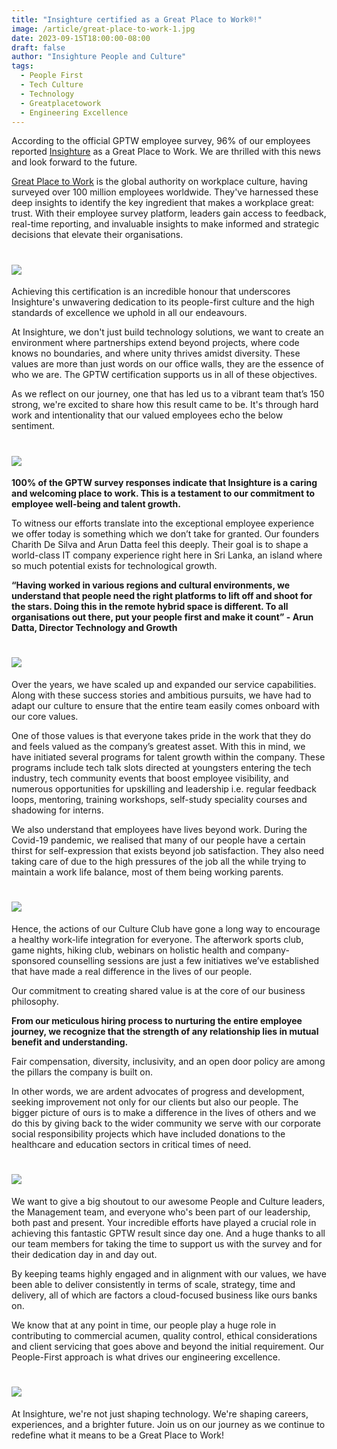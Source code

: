 ```yaml
---
title: "Insighture certified as a Great Place to Work®!"
image: /article/great-place-to-work-1.jpg
date: 2023-09-15T18:00:00-08:00
draft: false
author: "Insighture People and Culture"
tags:
  - People First
  - Tech Culture
  - Technology
  - Greatplacetowork
  - Engineering Excellence
---
```


According to the official GPTW employee survey, 96% of our employees reported [Insighture](https://www.insighture.com/) as a Great Place to Work. We are thrilled with this news and look forward to the future. 

[Great Place to Work](https://www.greatplacetowork.com) is the global authority on workplace culture, having surveyed over 100 million employees worldwide. They've harnessed these deep insights to identify the key ingredient that makes a workplace great: trust. With their employee survey platform, leaders gain access to feedback, real-time reporting, and invaluable insights to make informed and strategic decisions that elevate their organisations.

# ![](/article/great-place-to-work-2.png)

Achieving this certification is an incredible honour that underscores Insighture's unwavering dedication to its people-first culture and the high standards of excellence we uphold in all our endeavours.

At Insighture, we don't just build technology solutions, we want to create an environment where partnerships extend beyond projects, where code knows no boundaries, and where unity thrives amidst diversity. These values are more than just words on our office walls, they are the essence of who we are. The GPTW certification supports us in all of these objectives. 

As we reflect on our journey, one that has led us to a vibrant team that’s 150 strong, we're excited to share how this result came to be. It's through hard work and intentionality that our valued employees echo the below sentiment. 

# ![](/article/great-place-to-work-3.png)

__100% of the GPTW survey responses indicate that Insighture is a caring and welcoming place to work. This is a testament to our commitment to employee well-being and talent growth.__

To witness our efforts translate into the exceptional employee experience we offer today is something which we don’t take for granted. Our founders Charith De Silva and Arun Datta feel this deeply. Their goal is to shape a world-class IT company experience right here in Sri Lanka, an island where so much potential exists for technological growth.

__“Having worked in various regions and cultural environments, we understand that people need the right platforms to lift off and shoot for the stars. Doing this in the remote hybrid space is different. To all organisations out there, put your people first and make it count” - Arun Datta, Director Technology and Growth__

# ![](/article/great-place-to-work-4.jpg)

Over the years, we have scaled up and expanded our service capabilities. Along with these success stories and ambitious pursuits, we have had to adapt our culture to ensure that the entire team easily comes onboard with our core values. 

One of those values is that everyone takes pride in the work that they do and feels valued as the company’s greatest asset. With this in mind, we have initiated several programs for talent growth within the company. These programs include tech talk slots directed at youngsters entering the tech industry, tech community events that boost employee visibility, and numerous opportunities for upskilling and leadership i.e. regular feedback loops, mentoring, training workshops, self-study speciality courses and shadowing for interns.

We also understand that employees have lives beyond work. During the Covid-19 pandemic, we realised that many of our people have a certain thirst for self-expression that exists beyond job satisfaction. They also need taking care of due to the high pressures of the job all the while trying to maintain a work life balance, most of them being working parents.

# ![](/article/great-place-to-work-5.jpg)

Hence, the actions of our Culture Club have gone a long way to encourage a healthy work-life integration for everyone. The afterwork sports club, game nights, hiking club, webinars on holistic health and company-sponsored counselling sessions are just a few initiatives we’ve established that have made a real difference in the lives of our people. 

Our commitment to creating shared value is at the core of our business philosophy. 

__From our meticulous hiring process to nurturing the entire employee journey, we recognize that the strength of any relationship lies in mutual benefit and understanding.__

Fair compensation, diversity, inclusivity, and an open door policy are among the pillars the company is built on.

In other words, we are ardent advocates of progress and development, seeking improvement not only for our clients but also our people. The bigger picture of ours is to make a difference in the lives of others and we do this by giving back to the wider community we serve with our corporate social responsibility projects which have included donations to the healthcare and education sectors in critical times of need. 

# ![](/article/great-place-to-work-6.jpg)

We want to give a big shoutout to our awesome People and Culture leaders, the Management team, and everyone who's been part of our leadership, both past and present. Your incredible efforts have played a crucial role in achieving this fantastic GPTW result since day one. And a huge thanks to all our team members for taking the time to support us with the survey and for their dedication day in and day out. 

By keeping teams highly engaged and in alignment with our values, we have been able to deliver consistently in terms of scale, strategy, time and delivery, all of which are factors a cloud-focused business like ours banks on. 

We know that at any point in time, our people play a huge role in contributing to commercial acumen, quality control, ethical considerations and client servicing that goes above and beyond the initial requirement. Our People-First approach is what drives our engineering excellence. 

# ![](/article/great-place-to-work-7.jpg)

At Insighture, we're not just shaping technology. We're shaping careers, experiences, and a brighter future. Join us on our journey as we continue to redefine what it means to be a Great Place to Work!
